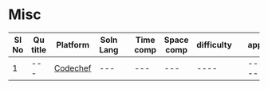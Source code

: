 # Misc

| Sl No | Qu title | Platform                            | Soln Lang |   | Time comp | Space comp | difficulty |    | approach |
| --     | ---     |   ------                            | ---       |-- | ---       | ---        | ----       | -- | ---------|
| 1    | ---       | [Codechef](../codechefQuestions.md) | ---       |   | ---       | ---        | ----       |    | ---------|
